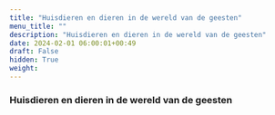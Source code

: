 ```yaml
---
title: "Huisdieren en dieren in de wereld van de geesten"
menu_title: ""
description: "Huisdieren en dieren in de wereld van de geesten"
date: 2024-02-01 06:00:01+00:49
draft: False
hidden: True
weight:
---
```

### Huisdieren en dieren in de wereld van de geesten


